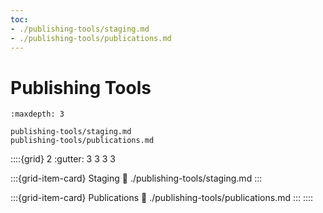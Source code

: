 ```yaml
---
toc:
- ./publishing-tools/staging.md
- ./publishing-tools/publications.md
---
```

# Publishing Tools

```{toctree}
:maxdepth: 3

publishing-tools/staging.md
publishing-tools/publications.md
```

::::{grid} 2
:gutter: 3 3 3 3

:::{grid-item-card} Staging
:link: ./publishing-tools/staging.md
:::

:::{grid-item-card} Publications
:link: ./publishing-tools/publications.md
:::
::::
